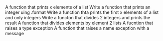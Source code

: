 A function that prints x elements of a list
Write a function that prints an integer uing .format
Write a function thta prints the first x elements of a list and only integers
Write a functon that divides 2 integers and prints the result
A function that divides elements by element 2 lists
A fucntion that raises a type exception
A function that raises a name exception with a message
